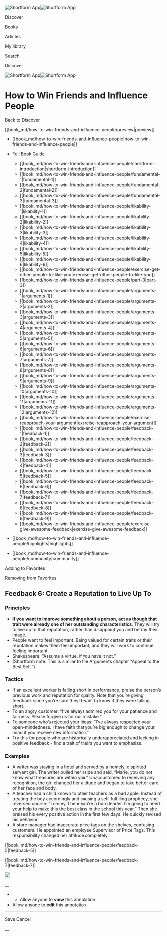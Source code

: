 ![Shortform App](/img/logo.36a2399e.svg)![Shortform App](/img/logo-dark.70c1b072.svg)

Discover

Books

Articles

My library

Search

Discover

![Shortform App](/img/logo.36a2399e.svg)![Shortform App](/img/logo-dark.70c1b072.svg)

# How to Win Friends and Influence People

Back to Discover

[[book_md/how-to-win-friends-and-influence-people/preview|preview]]

  * [[book_md/how-to-win-friends-and-influence-people|how-to-win-friends-and-influence-people]]
  * Full Book Guide

    * [[book_md/how-to-win-friends-and-influence-people/shortform-introduction|shortform-introduction]]
    * [[book_md/how-to-win-friends-and-influence-people/fundamental-1|fundamental-1]]
    * [[book_md/how-to-win-friends-and-influence-people/fundamental-2|fundamental-2]]
    * [[book_md/how-to-win-friends-and-influence-people/fundamental-3|fundamental-3]]
    * [[book_md/how-to-win-friends-and-influence-people/likability-1|likability-1]]
    * [[book_md/how-to-win-friends-and-influence-people/likability-2|likability-2]]
    * [[book_md/how-to-win-friends-and-influence-people/likability-3|likability-3]]
    * [[book_md/how-to-win-friends-and-influence-people/likability-4|likability-4]]
    * [[book_md/how-to-win-friends-and-influence-people/likability-5|likability-5]]
    * [[book_md/how-to-win-friends-and-influence-people/likability-6|likability-6]]
    * [[book_md/how-to-win-friends-and-influence-people/exercise-get-other-people-to-like-you|exercise-get-other-people-to-like-you]]
    * [[book_md/how-to-win-friends-and-influence-people/part-3|part-3]]
    * [[book_md/how-to-win-friends-and-influence-people/arguments-1|arguments-1]]
    * [[book_md/how-to-win-friends-and-influence-people/arguments-2|arguments-2]]
    * [[book_md/how-to-win-friends-and-influence-people/arguments-3|arguments-3]]
    * [[book_md/how-to-win-friends-and-influence-people/arguments-4|arguments-4]]
    * [[book_md/how-to-win-friends-and-influence-people/arguments-5|arguments-5]]
    * [[book_md/how-to-win-friends-and-influence-people/arguments-6|arguments-6]]
    * [[book_md/how-to-win-friends-and-influence-people/arguments-7|arguments-7]]
    * [[book_md/how-to-win-friends-and-influence-people/arguments-8|arguments-8]]
    * [[book_md/how-to-win-friends-and-influence-people/arguments-9|arguments-9]]
    * [[book_md/how-to-win-friends-and-influence-people/arguments-10|arguments-10]]
    * [[book_md/how-to-win-friends-and-influence-people/arguments-11|arguments-11]]
    * [[book_md/how-to-win-friends-and-influence-people/arguments-12|arguments-12]]
    * [[book_md/how-to-win-friends-and-influence-people/exercise-reapproach-your-argument|exercise-reapproach-your-argument]]
    * [[book_md/how-to-win-friends-and-influence-people/feedback-1|feedback-1]]
    * [[book_md/how-to-win-friends-and-influence-people/feedback-2|feedback-2]]
    * [[book_md/how-to-win-friends-and-influence-people/feedback-3|feedback-3]]
    * [[book_md/how-to-win-friends-and-influence-people/feedback-4|feedback-4]]
    * [[book_md/how-to-win-friends-and-influence-people/feedback-5|feedback-5]]
    * [[book_md/how-to-win-friends-and-influence-people/feedback-6|feedback-6]]
    * [[book_md/how-to-win-friends-and-influence-people/feedback-7|feedback-7]]
    * [[book_md/how-to-win-friends-and-influence-people/feedback-8|feedback-8]]
    * [[book_md/how-to-win-friends-and-influence-people/feedback-9|feedback-9]]
    * [[book_md/how-to-win-friends-and-influence-people/exercise-give-awesome-feedback|exercise-give-awesome-feedback]]
  * [[book_md/how-to-win-friends-and-influence-people/highlights|highlights]]
  * [[book_md/how-to-win-friends-and-influence-people/community|community]]



Adding to Favorites 

Removing from Favorites 

## Feedback 6: Create a Reputation to Live Up To

### Principles

  * **If you want to improve something about a person, act as though that trait were already one of her outstanding characteristics**. They will try to live up to that reputation, rather than disappoint you and betray their image.
  * People want to feel important. Being valued for certain traits or their reputation makes them feel important, and they will work to continue feeling important.
  * Shakespeare: “Assume a virtue, if you have it not.”
  * (Shortform note: This is similar to the Arguments chapter “Appeal to the Best Self.”)



### Tactics

  * If an excellent worker is falling short in performance, praise the person’s previous work and reputation for quality. Note that you’re giving feedback since you’re sure they’d want to know if they were falling short.
  * To an angry customer: “I’ve always admired you for your patience and fairness. Please forgive us for our mistake.”
  * To someone who’s rejected your ideas: “I’ve always respected your open-mindedness. I have faith that you’re big enough to change your mind if you receive new information.”
  * Try this for people who are historically underappreciated and lacking in positive feedback - find a trait of theirs you want to emphasize.



### Examples

  * A writer was staying in a hotel and served by a homely, dispirited servant girl. The writer pulled her aside and said, “Marie, you do not know what treasures are within you.” Unaccustomed to receiving any recognition, the girl changed her attitude and began to take better care of her face and body.
  * A teacher had a child known to other teachers as a bad apple. Instead of treating the boy accordingly and causing a self-fulfilling prophecy, she reversed course: “Tommy, I hear you’re a born leader. I’m going to need your help to make this the best class in the school this year.” Then she praised his every positive action in the first few days. He quickly revised his behavior.
  * A store manager had inaccurate price tags on the shelves, confusing customers. He appointed an employee Supervisor of Price Tags. This responsibility changed her attitude completely.



[[book_md/how-to-win-friends-and-influence-people/feedback-5|feedback-5]]

[[book_md/how-to-win-friends-and-influence-people/feedback-7|feedback-7]]

![](https://bat.bing.com/action/0?ti=56018282&Ver=2&mid=efd6c725-2adf-4879-bb5f-480e7b5af661&sid=49fff5b0636c11eeb9c611038afc8668&vid=4a005010636c11ee80c703d4c4a7acd5&vids=0&msclkid=N&pi=0&lg=en-US&sw=800&sh=600&sc=24&nwd=1&tl=Shortform%20%7C%20Book&p=https%3A%2F%2Fwww.shortform.com%2Fapp%2Fbook%2Fhow-to-win-friends-and-influence-people%2Ffeedback-6&r=&lt=341&evt=pageLoad&sv=1&rn=124959)

__

  *   * Allow anyone to **view** this annotation
  * Allow anyone to **edit** this annotation



* * *

Save Cancel

__



